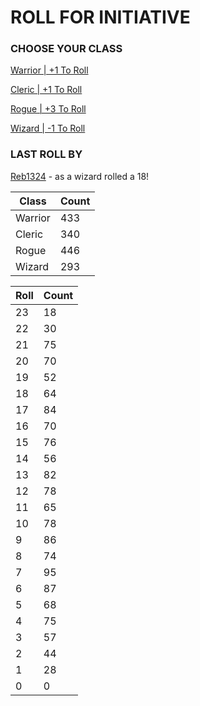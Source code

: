 # ROLL FOR INITIATIVE
### CHOOSE YOUR CLASS

[Warrior | +1 To Roll](https://github.com/benjaminsampica/benjaminsampica/issues/new?title=roll%7Cwarrior&body=Just+click+%27Submit+new+issue%27.)

[Cleric | +1 To Roll](https://github.com/benjaminsampica/benjaminsampica/issues/new?title=roll%7Ccleric&body=Just+click+%27Submit+new+issue%27.)

[Rogue | +3 To Roll](https://github.com/benjaminsampica/benjaminsampica/issues/new?title=roll%7Crogue&body=Just+click+%27Submit+new+issue%27.)

[Wizard | -1 To Roll](https://github.com/benjaminsampica/benjaminsampica/issues/new?title=roll%7Cwizard&body=Just+click+%27Submit+new+issue%27.)
### LAST ROLL BY
[Reb1324](https://www.github.com/Reb1324) - as a wizard rolled a 18!

|Class|Count|
|-|-|
|Warrior|433|
|Cleric|340|
|Rogue|446|
|Wizard|293|

|Roll|Count|
|-|-|
|23|18
|22|30
|21|75
|20|70
|19|52
|18|64
|17|84
|16|70
|15|76
|14|56
|13|82
|12|78
|11|65
|10|78
|9|86
|8|74
|7|95
|6|87
|5|68
|4|75
|3|57
|2|44
|1|28
|0|0

